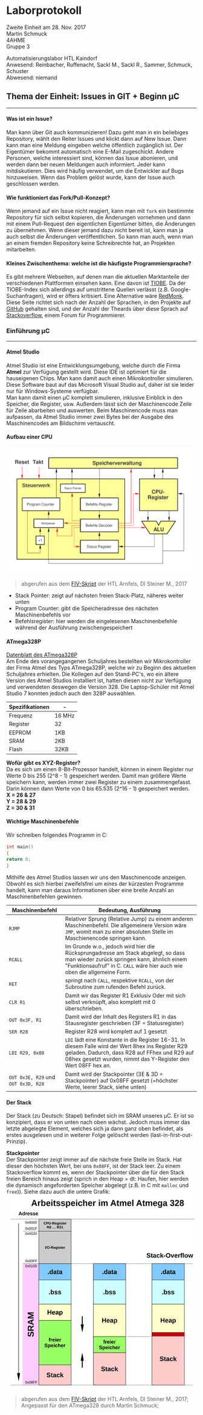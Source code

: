 # Laborprotokoll  
Zweite Einheit am 28. Nov. 2017  
Martin Schmuck  
4AHME  
Gruppe 3

Automatisierungslabor HTL Kaindorf  
Anwesend: Reinbacher, Ruffenacht, Sackl M., Sackl R., Sammer, Schmuck, Schuster  
Abwesend: niemand  

## Thema der Einheit: Issues in GIT + Beginn µC
__________

#### Was ist ein Issue? 
Man kann über Git auch kommunizieren! Dazu geht man in ein beliebiges Repository, wählt den Reiter Issues und klickt dann auf New Issue. Dann kann man eine Meldung eingeben welche öffentlich zugänglich ist. Der Eigentümer bekommt automatisch eine E-Mail zugeschickt. Andere Personen, welche interessiert sind, können das Issue abonieren, und werden dann bei neuen Meldungen auch informiert. Jeder kann mitdiskutieren. Dies wird häufig verwendet, um die Entwickler auf Bugs hinzuweisen. Wenn das Problem gelöst wurde, kann der Issue auch geschlossen werden. 

#### Wie funktioniert das Fork/Pull-Konzept?
Wenn jemand auf ein Issue nicht reagiert, kann man mit `fork` ein bestimmte Repository für sich selbst kopieren, die Änderungen vornehmen und dann mit einem Pull-Request den eigentlichen Eigentümer bitten, die Änderungen zu übernehmen. Wenn dieser jemand dazu nicht bereit ist, kann man ja auch selbst die Änderungen veröffentlichen. So kann man auch, wenn man an einem fremden Repository keine Schreibrechte hat, an Projekten mitarbeiten.

#### Kleines Zwischenthema: welche ist die häufigste Programmiersprache?
Es gibt mehrere Webseiten, auf denen man die aktuellen Marktanteile der verschiedenen Plattformen einsehen kann. Eine davon ist [TIOBE](https://www.tiobe.com/tiobe-index/). Da der TIOBE-Index sich allerdings auf umstrittene Quellen verlässt (z.B. Google-Suchanfragen), wird er öfters kritisiert. Eine Alternative wäre [RedMonk](http://redmonk.com/sogrady/2017/06/08/language-rankings-6-17/). Diese Seite richtet sich nach der Anzahl der Sprachen, in den Projekte auf [GitHub](github.com) gehalten sind, und der Anzahl der Theards über diese Sprach auf [Stackoverflow](stackoverflow.com), einem Forum für Programmierer.


### Einführung µC
___________________

#### Atmel Studio  
Atmel Studio ist eine Entwicklungsumgebung, welche durch die Firma __Atmel__ zur Verfügung gestellt wird. Diese IDE ist optimiert für die hauseigenen Chips. Man kann damit auch einen Mikrokontroller simulieren. Diese Software baut auf das Microsoft Visual Studio auf, daher ist sie leider nur für Windows-Systeme verfügbar.  
Man kann damit einen µC komplett simulieren, inklusive Einblick in den Speicher, die Register, usw. 
Außerdem lässt sich der Maschinencode Zeile für Zeile abarbeiten und auswerten. Beim Maschinencode muss man aufpassen, da Atmel Studio immer zwei Bytes bei der Ausgabe des Maschinencodes am Bildschirm vertauscht. 

#### Aufbau einer CPU

![CPU](https://github.com/smumam14/labor1/blob/master/cpu.svg)
>abgerufen aus dem [FIV-Skript](https://lms.at/dotlrn/classes/informatik/610437.4AHME_FIVU.17_18/xolrn/EC743ABCF7AB5.symlink?resource_id=0-237409759&m=view#188315330) der HTL Arnfels, DI Steiner M., 2017  
* Stack Pointer: zeigt auf nächsten freien Stack-Platz, näheres weiter unten
* Program Counter: gibt die Speicheradresse des nächsten Maschinenbefehls vor
* Befehlsregister: hier werden die eingelesenen Maschinenbefehle während der Ausführung zwischengespeichert

#### ATmega328P
[Datenblatt des ATmega328P](http://www.atmel.com/images/Atmel-8271-8-bit-AVR-Microcontroller-ATmega48A-48PA-88A-88PA-168A-168PA-328-328P_datasheet_Complete.pdf)  
Am Ende des vorangegangenen Schuljahres bestellten wir Mikrokontroller der Firma Atmel des Typs ATmega328P, welche wir zu Beginn des aktuellen Schuljahres erhielten. Die Kollegen auf den Stand-PC's, wo ein ältere Version des Atmel Studios installiert ist, hatten diesen nicht zur Verfügung und verwendeten deswegen die Version 328. Die Laptop-Schüler mit Atmel Studio 7 konnten jedoch auch den 328P auswählen.   
  
  
Spezifikationen |  -
---------------- | ---
Frequenz | 16 MHz  
Register | 32
EEPROM | 1KB
SRAM | 2KB
Flash | 32KB  

__Wofür gibt es XYZ-Register?__  
Da es sich um einen 8-Bit-Prozessor handelt, können in einem Register nur Werte 0 bis 255 (2^8 - 1) gespeichert werden. Damit man größere Werte speichern kann, werden immer zwei Register zu einem zusammengefasst. Darin können dann Werte von 0 bis 65.535 (2^16 - 1) gespeichert werden.  
__X = 26 & 27__  
__Y = 28 & 29__  
__Z = 30 & 31__  

#### Wichtige Maschinenbefehle
Wir schreiben folgendes Programm in C:
```c
int main()
{
return 0;
} 
``` 
Mithilfe des Atmel Studios lassen wir uns den Maschinencode anzeigen. Obwohl es sich hierbei zweifelsfrei um eines der kürzesten Programme handelt, kann man daraus Informationen über eine breite Anzahl an Maschinenbefehlen gewinnen.  

Maschinenbefehl | Bedeutung, Ausführung
--------------- | ---------------------
`RJMP` | Relativer Sprung (Relative Jump) zu einem anderen Maschinenbefehl. Die allgemeinere Version wäre `JMP`, womit man zu einer absoluten Stelle im Maschienencode springen kann.
`RCALL` | Im Grunde w.o., jedoch wird hier die Rücksprungadresse am Stack abgelegt, so dass man wieder zurück springen kann, ähnlich einem "Funktionsaufruf" in C. `CALL` wäre hier auch wie oben die allgemeine Form.
`RET` | springt nach `CALL`, respektive `RCALL`, von der Subroutine zum rufenden Befehl zurück.
`CLR R1` | Damit wir das Register R1 Exklusiv Oder mit sich selbst verknüpft, also komplett mit 0 überschrieben.
`OUT 0x3F, R1` | Damit wird der Inhalt des Registers R1 in das Stausregister geschrieben (3F = Statusregister)
`SER R28` | Register R28 wird komplett auf 1 gesetzt
`LDI R29, 0x08` |  `LDI` lädt eine Konstante in die Register 16-31. In diesem Falle wird der Wert 8hex ins Register R29 geladen. Dadurch, dass R28 auf FFhex und R29 auf 08hex gesetzt wurden, nimmt das Y-Register den Wert 08FF hex an. 
`OUT 0x3E, R29` und   `OUT 0x3D, R28` | Damit wird der Stackpointer (3E & 3D = Stackpointer) auf 0x08FF gesetzt (=höchster Werte, leerer Stack, siehe unten)

#### Der Stack
Der Stack (zu Deutsch: Stapel) befindet sich im SRAM unseres µC. Er ist so konzipiert, dass er von unten nach oben wächst. Jedoch muss immer das letzte abgelegte Element, welches sich ja dann ganz oben befindet, als erstes ausgelesen und in weiterer Folge gelöscht werden (last-in-first-out-Prinzip).

__Stackpointer__  
Der Stackpointer zeigt immer auf die nächste freie Stelle im Stack. Hat dieser den höchsten Wert, bei uns `0x08FF`, ist der Stack leer. Zu einem Stackoverflow kommt es, wenn der Stackpointer über die für den Stack freien Bereich hinaus zeigt (sprich in den Heap = dt: Haufen, hier werden die dynamisch angeforderten Speicher abgelegt (z.B. in C mit `malloc` und `free`)). Siehe dazu auch die untere Grafik:  
![Stapel](https://github.com/smumam14/labor1/blob/master/stack.svg)
>abgerufen aus dem [FIV-Skript](https://lms.at/dotlrn/classes/informatik/610437.4AHME_FIVU.17_18/xolrn/EC743ABCF7AB5.symlink?resource_id=0-237409759&m=view#189503049) der HTL Arnfels, DI Steiner M., 2017; Angepasst für den ATmega328 durch Martin Schmuck;


